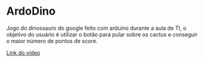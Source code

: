 # ArdoDino
Jogo do dinossauro do google feito com arduino durante a aula de TI, o objetivo do usuário é utilizar o botão para pular sobre os cactus e conseguir o maior número de pontos de score.

<a href="{https://drive.google.com/drive/u/1/folders/1PAPNKKna7KhiR8BRd1YnSM6enlUB7a2D}" title="Link do vídeo">Link do vídeo</a>
